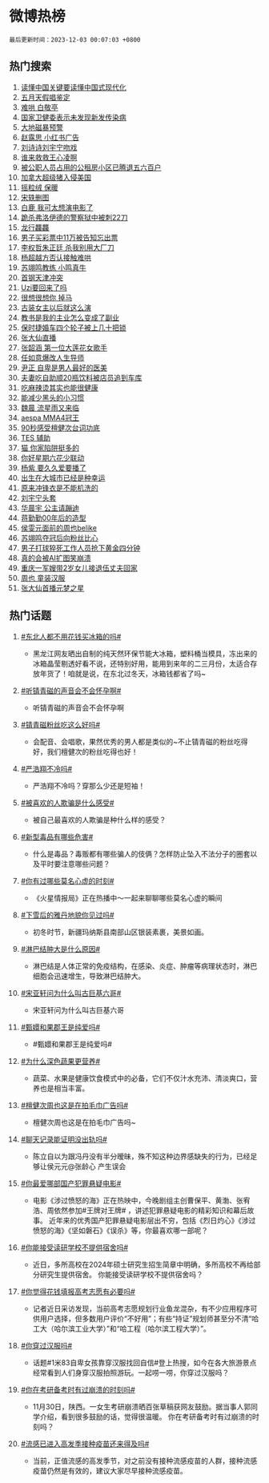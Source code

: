 # 微博热榜

`最后更新时间：2023-12-03 00:07:03 +0800`

## 热门搜索

1. [读懂中国关键要读懂中国式现代化](https://m.weibo.cn/search?containerid=100103type%3D1%26t%3D10%26q%3D%23%E8%AF%BB%E6%87%82%E4%B8%AD%E5%9B%BD%E5%85%B3%E9%94%AE%E8%A6%81%E8%AF%BB%E6%87%82%E4%B8%AD%E5%9B%BD%E5%BC%8F%E7%8E%B0%E4%BB%A3%E5%8C%96%23&stream_entry_id=51&isnewpage=1&extparam=seat%3D1%26dgr%3D0%26stream_entry_id%3D51%26c_type%3D51%26filter_type%3Drealtimehot%26q%3D%2523%25E8%25AF%25BB%25E6%2587%2582%25E4%25B8%25AD%25E5%259B%25BD%25E5%2585%25B3%25E9%2594%25AE%25E8%25A6%2581%25E8%25AF%25BB%25E6%2587%2582%25E4%25B8%25AD%25E5%259B%25BD%25E5%25BC%258F%25E7%258E%25B0%25E4%25BB%25A3%25E5%258C%2596%2523%26cate%3D10103%26pos%3D0%26display_time%3D1701533221%26pre_seqid%3D1701533221211921762207)
1. [五月天假唱鉴定](https://m.weibo.cn/search?containerid=100103type%3D1%26t%3D10%26q%3D%E4%BA%94%E6%9C%88%E5%A4%A9%E5%81%87%E5%94%B1%E9%89%B4%E5%AE%9A&stream_entry_id=31&isnewpage=1&extparam=seat%3D1%26lcate%3D5001%26q%3D%25E4%25BA%2594%25E6%259C%2588%25E5%25A4%25A9%25E5%2581%2587%25E5%2594%25B1%25E9%2589%25B4%25E5%25AE%259A%26dgr%3D0%26pos%3D0%26cate%3D5001%26realpos%3D1%26c_type%3D31%26filter_type%3Drealtimehot%26flag%3D1%26stream_entry_id%3D31%26band_rank%3D1%26display_time%3D1701533221%26pre_seqid%3D1701533221211921762207)
1. [难哄 白敬亭](https://m.weibo.cn/search?containerid=100103type%3D1%26t%3D10%26q%3D%E9%9A%BE%E5%93%84+%E7%99%BD%E6%95%AC%E4%BA%AD&stream_entry_id=31&isnewpage=1&extparam=seat%3D1%26lcate%3D5001%26q%3D%25E9%259A%25BE%25E5%2593%2584%2520%25E7%2599%25BD%25E6%2595%25AC%25E4%25BA%25AD%26dgr%3D0%26pos%3D1%26cate%3D5001%26realpos%3D2%26c_type%3D31%26filter_type%3Drealtimehot%26flag%3D2%26stream_entry_id%3D31%26band_rank%3D2%26display_time%3D1701533221%26pre_seqid%3D1701533221211921762207)
1. [国家卫健委表示未发现新发传染病](https://m.weibo.cn/search?containerid=100103type%3D1%26t%3D10%26q%3D%23%E5%9B%BD%E5%AE%B6%E5%8D%AB%E5%81%A5%E5%A7%94%E8%A1%A8%E7%A4%BA%E6%9C%AA%E5%8F%91%E7%8E%B0%E6%96%B0%E5%8F%91%E4%BC%A0%E6%9F%93%E7%97%85%23&stream_entry_id=31&isnewpage=1&extparam=seat%3D1%26lcate%3D5001%26q%3D%2523%25E5%259B%25BD%25E5%25AE%25B6%25E5%258D%25AB%25E5%2581%25A5%25E5%25A7%2594%25E8%25A1%25A8%25E7%25A4%25BA%25E6%259C%25AA%25E5%258F%2591%25E7%258E%25B0%25E6%2596%25B0%25E5%258F%2591%25E4%25BC%25A0%25E6%259F%2593%25E7%2597%2585%2523%26dgr%3D0%26pos%3D2%26cate%3D5001%26realpos%3D3%26c_type%3D31%26filter_type%3Drealtimehot%26flag%3D0%26stream_entry_id%3D31%26band_rank%3D3%26display_time%3D1701533221%26pre_seqid%3D1701533221211921762207)
1. [大地磁暴预警](https://m.weibo.cn/search?containerid=100103type%3D1%26t%3D10%26q%3D%23%E5%A4%A7%E5%9C%B0%E7%A3%81%E6%9A%B4%E9%A2%84%E8%AD%A6%23&stream_entry_id=31&isnewpage=1&extparam=seat%3D1%26lcate%3D5001%26q%3D%2523%25E5%25A4%25A7%25E5%259C%25B0%25E7%25A3%2581%25E6%259A%25B4%25E9%25A2%2584%25E8%25AD%25A6%2523%26dgr%3D0%26pos%3D3%26cate%3D5001%26realpos%3D4%26c_type%3D31%26filter_type%3Drealtimehot%26flag%3D16%26stream_entry_id%3D31%26band_rank%3D4%26display_time%3D1701533221%26pre_seqid%3D1701533221211921762207)
1. [赵露思 小红书广告](https://m.weibo.cn/search?containerid=100103type%3D1%26t%3D10%26q%3D%E8%B5%B5%E9%9C%B2%E6%80%9D+%E5%B0%8F%E7%BA%A2%E4%B9%A6%E5%B9%BF%E5%91%8A&stream_entry_id=31&isnewpage=1&extparam=seat%3D1%26lcate%3D5001%26q%3D%25E8%25B5%25B5%25E9%259C%25B2%25E6%2580%259D%2520%25E5%25B0%258F%25E7%25BA%25A2%25E4%25B9%25A6%25E5%25B9%25BF%25E5%2591%258A%26dgr%3D0%26pos%3D4%26cate%3D5001%26realpos%3D5%26c_type%3D31%26filter_type%3Drealtimehot%26flag%3D2%26stream_entry_id%3D31%26band_rank%3D5%26display_time%3D1701533221%26pre_seqid%3D1701533221211921762207)
1. [刘诗诗刘宇宁吻戏](https://m.weibo.cn/search?containerid=100103type%3D1%26t%3D10%26q%3D%E5%88%98%E8%AF%97%E8%AF%97%E5%88%98%E5%AE%87%E5%AE%81%E5%90%BB%E6%88%8F&stream_entry_id=31&isnewpage=1&extparam=seat%3D1%26lcate%3D5001%26q%3D%25E5%2588%2598%25E8%25AF%2597%25E8%25AF%2597%25E5%2588%2598%25E5%25AE%2587%25E5%25AE%2581%25E5%2590%25BB%25E6%2588%258F%26dgr%3D0%26pos%3D5%26cate%3D5001%26realpos%3D6%26c_type%3D31%26filter_type%3Drealtimehot%26flag%3D1%26stream_entry_id%3D31%26band_rank%3D6%26display_time%3D1701533221%26pre_seqid%3D1701533221211921762207)
1. [谁来救救王心凌啊](https://m.weibo.cn/search?containerid=100103type%3D1%26t%3D10%26q%3D%E8%B0%81%E6%9D%A5%E6%95%91%E6%95%91%E7%8E%8B%E5%BF%83%E5%87%8C%E5%95%8A&stream_entry_id=31&isnewpage=1&extparam=seat%3D1%26lcate%3D5001%26q%3D%25E8%25B0%2581%25E6%259D%25A5%25E6%2595%2591%25E6%2595%2591%25E7%258E%258B%25E5%25BF%2583%25E5%2587%258C%25E5%2595%258A%26dgr%3D0%26pos%3D6%26cate%3D5001%26realpos%3D7%26c_type%3D31%26filter_type%3Drealtimehot%26flag%3D2%26stream_entry_id%3D31%26band_rank%3D7%26display_time%3D1701533221%26pre_seqid%3D1701533221211921762207)
1. [被公职人员占用的公租房小区已腾退五六百户](https://m.weibo.cn/search?containerid=100103type%3D1%26t%3D10%26q%3D%23%E8%A2%AB%E5%85%AC%E8%81%8C%E4%BA%BA%E5%91%98%E5%8D%A0%E7%94%A8%E7%9A%84%E5%85%AC%E7%A7%9F%E6%88%BF%E5%B0%8F%E5%8C%BA%E5%B7%B2%E8%85%BE%E9%80%80%E4%BA%94%E5%85%AD%E7%99%BE%E6%88%B7%23&stream_entry_id=31&isnewpage=1&extparam=seat%3D1%26lcate%3D5001%26q%3D%2523%25E8%25A2%25AB%25E5%2585%25AC%25E8%2581%258C%25E4%25BA%25BA%25E5%2591%2598%25E5%258D%25A0%25E7%2594%25A8%25E7%259A%2584%25E5%2585%25AC%25E7%25A7%259F%25E6%2588%25BF%25E5%25B0%258F%25E5%258C%25BA%25E5%25B7%25B2%25E8%2585%25BE%25E9%2580%2580%25E4%25BA%2594%25E5%2585%25AD%25E7%2599%25BE%25E6%2588%25B7%2523%26dgr%3D0%26pos%3D7%26cate%3D5001%26realpos%3D8%26c_type%3D31%26filter_type%3Drealtimehot%26flag%3D1%26stream_entry_id%3D31%26band_rank%3D8%26display_time%3D1701533221%26pre_seqid%3D1701533221211921762207)
1. [加拿大超级猪入侵美国](https://m.weibo.cn/search?containerid=100103type%3D1%26t%3D10%26q%3D%23%E5%8A%A0%E6%8B%BF%E5%A4%A7%E8%B6%85%E7%BA%A7%E7%8C%AA%E5%85%A5%E4%BE%B5%E7%BE%8E%E5%9B%BD%23&stream_entry_id=31&isnewpage=1&extparam=seat%3D1%26lcate%3D5001%26q%3D%2523%25E5%258A%25A0%25E6%258B%25BF%25E5%25A4%25A7%25E8%25B6%2585%25E7%25BA%25A7%25E7%258C%25AA%25E5%2585%25A5%25E4%25BE%25B5%25E7%25BE%258E%25E5%259B%25BD%2523%26dgr%3D0%26pos%3D8%26cate%3D5001%26realpos%3D9%26c_type%3D31%26filter_type%3Drealtimehot%26flag%3D2%26stream_entry_id%3D31%26band_rank%3D9%26display_time%3D1701533221%26pre_seqid%3D1701533221211921762207)
1. [摇粒绒 保暖](https://m.weibo.cn/search?containerid=100103type%3D1%26t%3D10%26q%3D%E6%91%87%E7%B2%92%E7%BB%92+%E4%BF%9D%E6%9A%96&stream_entry_id=31&isnewpage=1&extparam=seat%3D1%26lcate%3D5001%26q%3D%25E6%2591%2587%25E7%25B2%2592%25E7%25BB%2592%2520%25E4%25BF%259D%25E6%259A%2596%26dgr%3D0%26pos%3D9%26cate%3D5001%26realpos%3D10%26c_type%3D31%26filter_type%3Drealtimehot%26flag%3D0%26stream_entry_id%3D31%26band_rank%3D10%26display_time%3D1701533221%26pre_seqid%3D1701533221211921762207)
1. [宋轶删图](https://m.weibo.cn/search?containerid=100103type%3D1%26t%3D10%26q%3D%23%E5%AE%8B%E8%BD%B6%E5%88%A0%E5%9B%BE%23&stream_entry_id=31&isnewpage=1&extparam=seat%3D1%26lcate%3D5001%26q%3D%2523%25E5%25AE%258B%25E8%25BD%25B6%25E5%2588%25A0%25E5%259B%25BE%2523%26dgr%3D0%26pos%3D10%26cate%3D5001%26realpos%3D11%26c_type%3D31%26filter_type%3Drealtimehot%26flag%3D2%26stream_entry_id%3D31%26band_rank%3D11%26display_time%3D1701533221%26pre_seqid%3D1701533221211921762207)
1. [白鹿 我可太想演电影了](https://m.weibo.cn/search?containerid=100103type%3D1%26t%3D10%26q%3D%E7%99%BD%E9%B9%BF+%E6%88%91%E5%8F%AF%E5%A4%AA%E6%83%B3%E6%BC%94%E7%94%B5%E5%BD%B1%E4%BA%86&stream_entry_id=31&isnewpage=1&extparam=seat%3D1%26lcate%3D5001%26q%3D%25E7%2599%25BD%25E9%25B9%25BF%2520%25E6%2588%2591%25E5%258F%25AF%25E5%25A4%25AA%25E6%2583%25B3%25E6%25BC%2594%25E7%2594%25B5%25E5%25BD%25B1%25E4%25BA%2586%26dgr%3D0%26pos%3D11%26cate%3D5001%26realpos%3D12%26c_type%3D31%26filter_type%3Drealtimehot%26flag%3D2%26stream_entry_id%3D31%26band_rank%3D12%26display_time%3D1701533221%26pre_seqid%3D1701533221211921762207)
1. [跪杀弗洛伊德的警察狱中被刺22刀](https://m.weibo.cn/search?containerid=100103type%3D1%26t%3D10%26q%3D%23%E8%B7%AA%E6%9D%80%E5%BC%97%E6%B4%9B%E4%BC%8A%E5%BE%B7%E7%9A%84%E8%AD%A6%E5%AF%9F%E7%8B%B1%E4%B8%AD%E8%A2%AB%E5%88%BA22%E5%88%80%23&stream_entry_id=31&isnewpage=1&extparam=seat%3D1%26lcate%3D5001%26q%3D%2523%25E8%25B7%25AA%25E6%259D%2580%25E5%25BC%2597%25E6%25B4%259B%25E4%25BC%258A%25E5%25BE%25B7%25E7%259A%2584%25E8%25AD%25A6%25E5%25AF%259F%25E7%258B%25B1%25E4%25B8%25AD%25E8%25A2%25AB%25E5%2588%25BA22%25E5%2588%2580%2523%26dgr%3D0%26pos%3D12%26cate%3D5001%26realpos%3D13%26c_type%3D31%26filter_type%3Drealtimehot%26flag%3D1%26stream_entry_id%3D31%26band_rank%3D13%26display_time%3D1701533221%26pre_seqid%3D1701533221211921762207)
1. [龙行龘龘](https://m.weibo.cn/search?containerid=100103type%3D1%26t%3D10%26q%3D%23%E9%BE%99%E8%A1%8C%E9%BE%98%E9%BE%98%23&stream_entry_id=31&isnewpage=1&extparam=seat%3D1%26lcate%3D5001%26q%3D%2523%25E9%25BE%2599%25E8%25A1%258C%25E9%25BE%2598%25E9%25BE%2598%2523%26dgr%3D0%26pos%3D13%26cate%3D5001%26realpos%3D14%26c_type%3D31%26filter_type%3Drealtimehot%26flag%3D2%26stream_entry_id%3D31%26band_rank%3D14%26display_time%3D1701533221%26pre_seqid%3D1701533221211921762207)
1. [男子买彩票中11万被告知忘出票](https://m.weibo.cn/search?containerid=100103type%3D1%26t%3D10%26q%3D%23%E7%94%B7%E5%AD%90%E4%B9%B0%E5%BD%A9%E7%A5%A8%E4%B8%AD11%E4%B8%87%E8%A2%AB%E5%91%8A%E7%9F%A5%E5%BF%98%E5%87%BA%E7%A5%A8%23&stream_entry_id=31&isnewpage=1&extparam=seat%3D1%26lcate%3D5001%26q%3D%2523%25E7%2594%25B7%25E5%25AD%2590%25E4%25B9%25B0%25E5%25BD%25A9%25E7%25A5%25A8%25E4%25B8%25AD11%25E4%25B8%2587%25E8%25A2%25AB%25E5%2591%258A%25E7%259F%25A5%25E5%25BF%2598%25E5%2587%25BA%25E7%25A5%25A8%2523%26dgr%3D0%26pos%3D14%26cate%3D5001%26realpos%3D15%26c_type%3D31%26filter_type%3Drealtimehot%26flag%3D0%26stream_entry_id%3D31%26band_rank%3D15%26display_time%3D1701533221%26pre_seqid%3D1701533221211921762207)
1. [李权哲朱正廷 杀我别用大厂刀](https://m.weibo.cn/search?containerid=100103type%3D1%26t%3D10%26q%3D%E6%9D%8E%E6%9D%83%E5%93%B2%E6%9C%B1%E6%AD%A3%E5%BB%B7+%E6%9D%80%E6%88%91%E5%88%AB%E7%94%A8%E5%A4%A7%E5%8E%82%E5%88%80&stream_entry_id=31&isnewpage=1&extparam=seat%3D1%26lcate%3D5001%26q%3D%25E6%259D%258E%25E6%259D%2583%25E5%2593%25B2%25E6%259C%25B1%25E6%25AD%25A3%25E5%25BB%25B7%2520%25E6%259D%2580%25E6%2588%2591%25E5%2588%25AB%25E7%2594%25A8%25E5%25A4%25A7%25E5%258E%2582%25E5%2588%2580%26dgr%3D0%26pos%3D15%26cate%3D5001%26realpos%3D16%26c_type%3D31%26filter_type%3Drealtimehot%26flag%3D1%26stream_entry_id%3D31%26band_rank%3D16%26display_time%3D1701533221%26pre_seqid%3D1701533221211921762207)
1. [杨超越方否认接触难哄](https://m.weibo.cn/search?containerid=100103type%3D1%26t%3D10%26q%3D%23%E6%9D%A8%E8%B6%85%E8%B6%8A%E6%96%B9%E5%90%A6%E8%AE%A4%E6%8E%A5%E8%A7%A6%E9%9A%BE%E5%93%84%23&stream_entry_id=31&isnewpage=1&extparam=seat%3D1%26lcate%3D5001%26q%3D%2523%25E6%259D%25A8%25E8%25B6%2585%25E8%25B6%258A%25E6%2596%25B9%25E5%2590%25A6%25E8%25AE%25A4%25E6%258E%25A5%25E8%25A7%25A6%25E9%259A%25BE%25E5%2593%2584%2523%26dgr%3D0%26pos%3D16%26cate%3D5001%26realpos%3D17%26c_type%3D31%26filter_type%3Drealtimehot%26flag%3D1%26stream_entry_id%3D31%26band_rank%3D17%26display_time%3D1701533221%26pre_seqid%3D1701533221211921762207)
1. [苏翊鸣教练 小鸣真牛](https://m.weibo.cn/search?containerid=100103type%3D1%26t%3D10%26q%3D%E8%8B%8F%E7%BF%8A%E9%B8%A3%E6%95%99%E7%BB%83+%E5%B0%8F%E9%B8%A3%E7%9C%9F%E7%89%9B&stream_entry_id=31&isnewpage=1&extparam=seat%3D1%26lcate%3D5001%26q%3D%25E8%258B%258F%25E7%25BF%258A%25E9%25B8%25A3%25E6%2595%2599%25E7%25BB%2583%2520%25E5%25B0%258F%25E9%25B8%25A3%25E7%259C%259F%25E7%2589%259B%26dgr%3D0%26pos%3D17%26cate%3D5001%26realpos%3D18%26c_type%3D31%26filter_type%3Drealtimehot%26flag%3D1%26stream_entry_id%3D31%26band_rank%3D18%26display_time%3D1701533221%26pre_seqid%3D1701533221211921762207)
1. [首钢天津冲突](https://m.weibo.cn/search?containerid=100103type%3D1%26t%3D10%26q%3D%23%E9%A6%96%E9%92%A2%E5%A4%A9%E6%B4%A5%E5%86%B2%E7%AA%81%23&stream_entry_id=31&isnewpage=1&extparam=seat%3D1%26lcate%3D5001%26q%3D%2523%25E9%25A6%2596%25E9%2592%25A2%25E5%25A4%25A9%25E6%25B4%25A5%25E5%2586%25B2%25E7%25AA%2581%2523%26dgr%3D0%26pos%3D18%26cate%3D5001%26realpos%3D19%26c_type%3D31%26filter_type%3Drealtimehot%26flag%3D1%26stream_entry_id%3D31%26band_rank%3D19%26display_time%3D1701533221%26pre_seqid%3D1701533221211921762207)
1. [Uzi要回来了吗](https://m.weibo.cn/search?containerid=100103type%3D1%26t%3D10%26q%3DUzi%E8%A6%81%E5%9B%9E%E6%9D%A5%E4%BA%86%E5%90%97&stream_entry_id=31&isnewpage=1&extparam=seat%3D1%26lcate%3D5001%26q%3DUzi%25E8%25A6%2581%25E5%259B%259E%25E6%259D%25A5%25E4%25BA%2586%25E5%2590%2597%26dgr%3D0%26pos%3D19%26cate%3D5001%26realpos%3D20%26c_type%3D31%26filter_type%3Drealtimehot%26flag%3D0%26stream_entry_id%3D31%26band_rank%3D20%26display_time%3D1701533221%26pre_seqid%3D1701533221211921762207)
1. [很想很想你 掉马](https://m.weibo.cn/search?containerid=100103type%3D1%26t%3D10%26q%3D%E5%BE%88%E6%83%B3%E5%BE%88%E6%83%B3%E4%BD%A0+%E6%8E%89%E9%A9%AC&stream_entry_id=31&isnewpage=1&extparam=seat%3D1%26lcate%3D5001%26q%3D%25E5%25BE%2588%25E6%2583%25B3%25E5%25BE%2588%25E6%2583%25B3%25E4%25BD%25A0%2520%25E6%258E%2589%25E9%25A9%25AC%26dgr%3D0%26pos%3D20%26cate%3D5001%26realpos%3D21%26c_type%3D31%26filter_type%3Drealtimehot%26flag%3D0%26stream_entry_id%3D31%26band_rank%3D21%26display_time%3D1701533221%26pre_seqid%3D1701533221211921762207)
1. [古装女主以后就这么演](https://m.weibo.cn/search?containerid=100103type%3D1%26t%3D10%26q%3D%E5%8F%A4%E8%A3%85%E5%A5%B3%E4%B8%BB%E4%BB%A5%E5%90%8E%E5%B0%B1%E8%BF%99%E4%B9%88%E6%BC%94&stream_entry_id=31&isnewpage=1&extparam=seat%3D1%26lcate%3D5001%26q%3D%25E5%258F%25A4%25E8%25A3%2585%25E5%25A5%25B3%25E4%25B8%25BB%25E4%25BB%25A5%25E5%2590%258E%25E5%25B0%25B1%25E8%25BF%2599%25E4%25B9%2588%25E6%25BC%2594%26dgr%3D0%26pos%3D21%26cate%3D5001%26realpos%3D22%26c_type%3D31%26filter_type%3Drealtimehot%26flag%3D0%26stream_entry_id%3D31%26band_rank%3D22%26display_time%3D1701533221%26pre_seqid%3D1701533221211921762207)
1. [教书是我的主业怎么变成了副业](https://m.weibo.cn/search?containerid=100103type%3D1%26t%3D10%26q%3D%23%E6%95%99%E4%B9%A6%E6%98%AF%E6%88%91%E7%9A%84%E4%B8%BB%E4%B8%9A%E6%80%8E%E4%B9%88%E5%8F%98%E6%88%90%E4%BA%86%E5%89%AF%E4%B8%9A%23&stream_entry_id=31&isnewpage=1&extparam=seat%3D1%26lcate%3D5001%26q%3D%2523%25E6%2595%2599%25E4%25B9%25A6%25E6%2598%25AF%25E6%2588%2591%25E7%259A%2584%25E4%25B8%25BB%25E4%25B8%259A%25E6%2580%258E%25E4%25B9%2588%25E5%258F%2598%25E6%2588%2590%25E4%25BA%2586%25E5%2589%25AF%25E4%25B8%259A%2523%26dgr%3D0%26pos%3D22%26cate%3D5001%26realpos%3D23%26c_type%3D31%26filter_type%3Drealtimehot%26flag%3D1%26stream_entry_id%3D31%26band_rank%3D23%26display_time%3D1701533221%26pre_seqid%3D1701533221211921762207)
1. [保时捷婚车四个轮子被上几十把锁](https://m.weibo.cn/search?containerid=100103type%3D1%26t%3D10%26q%3D%23%E4%BF%9D%E6%97%B6%E6%8D%B7%E5%A9%9A%E8%BD%A6%E5%9B%9B%E4%B8%AA%E8%BD%AE%E5%AD%90%E8%A2%AB%E4%B8%8A%E5%87%A0%E5%8D%81%E6%8A%8A%E9%94%81%23&stream_entry_id=31&isnewpage=1&extparam=seat%3D1%26lcate%3D5001%26q%3D%2523%25E4%25BF%259D%25E6%2597%25B6%25E6%258D%25B7%25E5%25A9%259A%25E8%25BD%25A6%25E5%259B%259B%25E4%25B8%25AA%25E8%25BD%25AE%25E5%25AD%2590%25E8%25A2%25AB%25E4%25B8%258A%25E5%2587%25A0%25E5%258D%2581%25E6%258A%258A%25E9%2594%2581%2523%26dgr%3D0%26pos%3D23%26cate%3D5001%26realpos%3D24%26c_type%3D31%26filter_type%3Drealtimehot%26flag%3D0%26stream_entry_id%3D31%26band_rank%3D24%26display_time%3D1701533221%26pre_seqid%3D1701533221211921762207)
1. [张大仙直播](https://m.weibo.cn/search?containerid=100103type%3D1%26t%3D10%26q%3D%E5%BC%A0%E5%A4%A7%E4%BB%99%E7%9B%B4%E6%92%AD&stream_entry_id=31&isnewpage=1&extparam=seat%3D1%26lcate%3D5001%26q%3D%25E5%25BC%25A0%25E5%25A4%25A7%25E4%25BB%2599%25E7%259B%25B4%25E6%2592%25AD%26dgr%3D0%26pos%3D24%26cate%3D5001%26realpos%3D25%26c_type%3D31%26filter_type%3Drealtimehot%26flag%3D0%26stream_entry_id%3D31%26band_rank%3D25%26display_time%3D1701533221%26pre_seqid%3D1701533221211921762207)
1. [张韶涵 第一位大莲花女歌手](https://m.weibo.cn/search?containerid=100103type%3D1%26t%3D10%26q%3D%E5%BC%A0%E9%9F%B6%E6%B6%B5+%E7%AC%AC%E4%B8%80%E4%BD%8D%E5%A4%A7%E8%8E%B2%E8%8A%B1%E5%A5%B3%E6%AD%8C%E6%89%8B&stream_entry_id=31&isnewpage=1&extparam=seat%3D1%26lcate%3D5001%26q%3D%25E5%25BC%25A0%25E9%259F%25B6%25E6%25B6%25B5%2520%25E7%25AC%25AC%25E4%25B8%2580%25E4%25BD%258D%25E5%25A4%25A7%25E8%258E%25B2%25E8%258A%25B1%25E5%25A5%25B3%25E6%25AD%258C%25E6%2589%258B%26dgr%3D0%26pos%3D25%26cate%3D5001%26realpos%3D26%26c_type%3D31%26filter_type%3Drealtimehot%26flag%3D0%26stream_entry_id%3D31%26band_rank%3D26%26display_time%3D1701533221%26pre_seqid%3D1701533221211921762207)
1. [任如意爆改人生导师](https://m.weibo.cn/search?containerid=100103type%3D1%26t%3D10%26q%3D%E4%BB%BB%E5%A6%82%E6%84%8F%E7%88%86%E6%94%B9%E4%BA%BA%E7%94%9F%E5%AF%BC%E5%B8%88&stream_entry_id=31&isnewpage=1&extparam=seat%3D1%26lcate%3D5001%26q%3D%25E4%25BB%25BB%25E5%25A6%2582%25E6%2584%258F%25E7%2588%2586%25E6%2594%25B9%25E4%25BA%25BA%25E7%2594%259F%25E5%25AF%25BC%25E5%25B8%2588%26dgr%3D0%26pos%3D26%26cate%3D5001%26realpos%3D27%26c_type%3D31%26filter_type%3Drealtimehot%26flag%3D1%26stream_entry_id%3D31%26band_rank%3D27%26display_time%3D1701533221%26pre_seqid%3D1701533221211921762207)
1. [尹正 自卑是男人最好的医美](https://m.weibo.cn/search?containerid=100103type%3D1%26t%3D10%26q%3D%E5%B0%B9%E6%AD%A3+%E8%87%AA%E5%8D%91%E6%98%AF%E7%94%B7%E4%BA%BA%E6%9C%80%E5%A5%BD%E7%9A%84%E5%8C%BB%E7%BE%8E&stream_entry_id=31&isnewpage=1&extparam=seat%3D1%26lcate%3D5001%26q%3D%25E5%25B0%25B9%25E6%25AD%25A3%2520%25E8%2587%25AA%25E5%258D%2591%25E6%2598%25AF%25E7%2594%25B7%25E4%25BA%25BA%25E6%259C%2580%25E5%25A5%25BD%25E7%259A%2584%25E5%258C%25BB%25E7%25BE%258E%26dgr%3D0%26pos%3D27%26cate%3D5001%26realpos%3D28%26c_type%3D31%26filter_type%3Drealtimehot%26flag%3D0%26stream_entry_id%3D31%26band_rank%3D28%26display_time%3D1701533221%26pre_seqid%3D1701533221211921762207)
1. [夫妻吃自助顺20瓶饮料被店员追到车库](https://m.weibo.cn/search?containerid=100103type%3D1%26t%3D10%26q%3D%23%E5%A4%AB%E5%A6%BB%E5%90%83%E8%87%AA%E5%8A%A9%E9%A1%BA20%E7%93%B6%E9%A5%AE%E6%96%99%E8%A2%AB%E5%BA%97%E5%91%98%E8%BF%BD%E5%88%B0%E8%BD%A6%E5%BA%93%23&stream_entry_id=31&isnewpage=1&extparam=seat%3D1%26lcate%3D5001%26q%3D%2523%25E5%25A4%25AB%25E5%25A6%25BB%25E5%2590%2583%25E8%2587%25AA%25E5%258A%25A9%25E9%25A1%25BA20%25E7%2593%25B6%25E9%25A5%25AE%25E6%2596%2599%25E8%25A2%25AB%25E5%25BA%2597%25E5%2591%2598%25E8%25BF%25BD%25E5%2588%25B0%25E8%25BD%25A6%25E5%25BA%2593%2523%26dgr%3D0%26pos%3D28%26cate%3D5001%26realpos%3D29%26c_type%3D31%26filter_type%3Drealtimehot%26flag%3D0%26stream_entry_id%3D31%26band_rank%3D29%26display_time%3D1701533221%26pre_seqid%3D1701533221211921762207)
1. [吃麻辣烫其实也能很健康](https://m.weibo.cn/search?containerid=100103type%3D1%26t%3D10%26q%3D%23%E5%90%83%E9%BA%BB%E8%BE%A3%E7%83%AB%E5%85%B6%E5%AE%9E%E4%B9%9F%E8%83%BD%E5%BE%88%E5%81%A5%E5%BA%B7%23&stream_entry_id=31&isnewpage=1&extparam=seat%3D1%26lcate%3D5001%26q%3D%2523%25E5%2590%2583%25E9%25BA%25BB%25E8%25BE%25A3%25E7%2583%25AB%25E5%2585%25B6%25E5%25AE%259E%25E4%25B9%259F%25E8%2583%25BD%25E5%25BE%2588%25E5%2581%25A5%25E5%25BA%25B7%2523%26dgr%3D0%26pos%3D29%26cate%3D5001%26realpos%3D30%26c_type%3D31%26filter_type%3Drealtimehot%26flag%3D0%26stream_entry_id%3D31%26band_rank%3D30%26display_time%3D1701533221%26pre_seqid%3D1701533221211921762207)
1. [能减少黑头的小习惯](https://m.weibo.cn/search?containerid=100103type%3D1%26t%3D10%26q%3D%E8%83%BD%E5%87%8F%E5%B0%91%E9%BB%91%E5%A4%B4%E7%9A%84%E5%B0%8F%E4%B9%A0%E6%83%AF&stream_entry_id=31&isnewpage=1&extparam=seat%3D1%26lcate%3D5001%26q%3D%25E8%2583%25BD%25E5%2587%258F%25E5%25B0%2591%25E9%25BB%2591%25E5%25A4%25B4%25E7%259A%2584%25E5%25B0%258F%25E4%25B9%25A0%25E6%2583%25AF%26dgr%3D0%26pos%3D30%26cate%3D5001%26realpos%3D31%26c_type%3D31%26filter_type%3Drealtimehot%26flag%3D1%26stream_entry_id%3D31%26band_rank%3D31%26display_time%3D1701533221%26pre_seqid%3D1701533221211921762207)
1. [魏晨 流星雨又来临](https://m.weibo.cn/search?containerid=100103type%3D1%26t%3D10%26q%3D%E9%AD%8F%E6%99%A8+%E6%B5%81%E6%98%9F%E9%9B%A8%E5%8F%88%E6%9D%A5%E4%B8%B4&stream_entry_id=31&isnewpage=1&extparam=seat%3D1%26lcate%3D5001%26q%3D%25E9%25AD%258F%25E6%2599%25A8%2520%25E6%25B5%2581%25E6%2598%259F%25E9%259B%25A8%25E5%258F%2588%25E6%259D%25A5%25E4%25B8%25B4%26dgr%3D0%26pos%3D31%26cate%3D5001%26realpos%3D32%26c_type%3D31%26filter_type%3Drealtimehot%26flag%3D0%26stream_entry_id%3D31%26band_rank%3D32%26display_time%3D1701533221%26pre_seqid%3D1701533221211921762207)
1. [aespa MMA4冠王](https://m.weibo.cn/search?containerid=100103type%3D1%26t%3D10%26q%3Daespa+MMA4%E5%86%A0%E7%8E%8B&stream_entry_id=31&isnewpage=1&extparam=seat%3D1%26lcate%3D5001%26q%3Daespa%2520MMA4%25E5%2586%25A0%25E7%258E%258B%26dgr%3D0%26pos%3D32%26cate%3D5001%26realpos%3D33%26c_type%3D31%26filter_type%3Drealtimehot%26flag%3D1%26stream_entry_id%3D31%26band_rank%3D33%26display_time%3D1701533221%26pre_seqid%3D1701533221211921762207)
1. [90秒感受檀健次台词功底](https://m.weibo.cn/search?containerid=100103type%3D1%26t%3D10%26q%3D90%E7%A7%92%E6%84%9F%E5%8F%97%E6%AA%80%E5%81%A5%E6%AC%A1%E5%8F%B0%E8%AF%8D%E5%8A%9F%E5%BA%95&stream_entry_id=31&isnewpage=1&extparam=seat%3D1%26lcate%3D5001%26q%3D90%25E7%25A7%2592%25E6%2584%259F%25E5%258F%2597%25E6%25AA%2580%25E5%2581%25A5%25E6%25AC%25A1%25E5%258F%25B0%25E8%25AF%258D%25E5%258A%259F%25E5%25BA%2595%26dgr%3D0%26pos%3D33%26cate%3D5001%26realpos%3D34%26c_type%3D31%26filter_type%3Drealtimehot%26flag%3D1%26stream_entry_id%3D31%26band_rank%3D34%26display_time%3D1701533221%26pre_seqid%3D1701533221211921762207)
1. [TES 辅助](https://m.weibo.cn/search?containerid=100103type%3D1%26t%3D10%26q%3DTES+%E8%BE%85%E5%8A%A9&stream_entry_id=31&isnewpage=1&extparam=seat%3D1%26lcate%3D5001%26q%3DTES%2520%25E8%25BE%2585%25E5%258A%25A9%26dgr%3D0%26pos%3D34%26cate%3D5001%26realpos%3D35%26c_type%3D31%26filter_type%3Drealtimehot%26flag%3D0%26stream_entry_id%3D31%26band_rank%3D35%26display_time%3D1701533221%26pre_seqid%3D1701533221211921762207)
1. [猫 你家陷阱挺多的](https://m.weibo.cn/search?containerid=100103type%3D1%26t%3D10%26q%3D%E7%8C%AB+%E4%BD%A0%E5%AE%B6%E9%99%B7%E9%98%B1%E6%8C%BA%E5%A4%9A%E7%9A%84&stream_entry_id=31&isnewpage=1&extparam=seat%3D1%26lcate%3D5001%26q%3D%25E7%258C%25AB%2520%25E4%25BD%25A0%25E5%25AE%25B6%25E9%2599%25B7%25E9%2598%25B1%25E6%258C%25BA%25E5%25A4%259A%25E7%259A%2584%26dgr%3D0%26pos%3D35%26cate%3D5001%26realpos%3D36%26c_type%3D31%26filter_type%3Drealtimehot%26flag%3D1%26stream_entry_id%3D31%26band_rank%3D36%26display_time%3D1701533221%26pre_seqid%3D1701533221211921762207)
1. [你好星期六花少联动](https://m.weibo.cn/search?containerid=100103type%3D1%26t%3D10%26q%3D%23%E4%BD%A0%E5%A5%BD%E6%98%9F%E6%9C%9F%E5%85%AD%E8%8A%B1%E5%B0%91%E8%81%94%E5%8A%A8%23&stream_entry_id=31&isnewpage=1&extparam=seat%3D1%26lcate%3D5001%26q%3D%2523%25E4%25BD%25A0%25E5%25A5%25BD%25E6%2598%259F%25E6%259C%259F%25E5%2585%25AD%25E8%258A%25B1%25E5%25B0%2591%25E8%2581%2594%25E5%258A%25A8%2523%26dgr%3D0%26pos%3D36%26cate%3D5001%26realpos%3D37%26c_type%3D31%26filter_type%3Drealtimehot%26flag%3D1%26stream_entry_id%3D31%26band_rank%3D37%26display_time%3D1701533221%26pre_seqid%3D1701533221211921762207)
1. [杨紫 要久久爱要播了](https://m.weibo.cn/search?containerid=100103type%3D1%26t%3D10%26q%3D%E6%9D%A8%E7%B4%AB+%E8%A6%81%E4%B9%85%E4%B9%85%E7%88%B1%E8%A6%81%E6%92%AD%E4%BA%86&stream_entry_id=31&isnewpage=1&extparam=seat%3D1%26lcate%3D5001%26q%3D%25E6%259D%25A8%25E7%25B4%25AB%2520%25E8%25A6%2581%25E4%25B9%2585%25E4%25B9%2585%25E7%2588%25B1%25E8%25A6%2581%25E6%2592%25AD%25E4%25BA%2586%26dgr%3D0%26pos%3D37%26cate%3D5001%26realpos%3D38%26c_type%3D31%26filter_type%3Drealtimehot%26flag%3D0%26stream_entry_id%3D31%26band_rank%3D38%26display_time%3D1701533221%26pre_seqid%3D1701533221211921762207)
1. [出生在大城市已经是种幸运](https://m.weibo.cn/search?containerid=100103type%3D1%26t%3D10%26q%3D%23%E5%87%BA%E7%94%9F%E5%9C%A8%E5%A4%A7%E5%9F%8E%E5%B8%82%E5%B7%B2%E7%BB%8F%E6%98%AF%E7%A7%8D%E5%B9%B8%E8%BF%90%23&stream_entry_id=31&isnewpage=1&extparam=seat%3D1%26lcate%3D5001%26q%3D%2523%25E5%2587%25BA%25E7%2594%259F%25E5%259C%25A8%25E5%25A4%25A7%25E5%259F%258E%25E5%25B8%2582%25E5%25B7%25B2%25E7%25BB%258F%25E6%2598%25AF%25E7%25A7%258D%25E5%25B9%25B8%25E8%25BF%2590%2523%26dgr%3D0%26pos%3D38%26cate%3D5001%26realpos%3D39%26c_type%3D31%26filter_type%3Drealtimehot%26flag%3D0%26stream_entry_id%3D31%26band_rank%3D39%26display_time%3D1701533221%26pre_seqid%3D1701533221211921762207)
1. [原来冲锋衣是不能机洗的](https://m.weibo.cn/search?containerid=100103type%3D1%26t%3D10%26q%3D%23%E5%8E%9F%E6%9D%A5%E5%86%B2%E9%94%8B%E8%A1%A3%E6%98%AF%E4%B8%8D%E8%83%BD%E6%9C%BA%E6%B4%97%E7%9A%84%23&stream_entry_id=31&isnewpage=1&extparam=seat%3D1%26lcate%3D5001%26q%3D%2523%25E5%258E%259F%25E6%259D%25A5%25E5%2586%25B2%25E9%2594%258B%25E8%25A1%25A3%25E6%2598%25AF%25E4%25B8%258D%25E8%2583%25BD%25E6%259C%25BA%25E6%25B4%2597%25E7%259A%2584%2523%26dgr%3D0%26pos%3D39%26cate%3D5001%26realpos%3D40%26c_type%3D31%26filter_type%3Drealtimehot%26flag%3D0%26stream_entry_id%3D31%26band_rank%3D40%26display_time%3D1701533221%26pre_seqid%3D1701533221211921762207)
1. [刘宇宁头套](https://m.weibo.cn/search?containerid=100103type%3D1%26t%3D10%26q%3D%E5%88%98%E5%AE%87%E5%AE%81%E5%A4%B4%E5%A5%97&stream_entry_id=31&isnewpage=1&extparam=seat%3D1%26lcate%3D5001%26q%3D%25E5%2588%2598%25E5%25AE%2587%25E5%25AE%2581%25E5%25A4%25B4%25E5%25A5%2597%26dgr%3D0%26pos%3D40%26cate%3D5001%26realpos%3D41%26c_type%3D31%26filter_type%3Drealtimehot%26flag%3D0%26stream_entry_id%3D31%26band_rank%3D41%26display_time%3D1701533221%26pre_seqid%3D1701533221211921762207)
1. [华晨宇 公主请蹦迪](https://m.weibo.cn/search?containerid=100103type%3D1%26t%3D10%26q%3D%E5%8D%8E%E6%99%A8%E5%AE%87+%E5%85%AC%E4%B8%BB%E8%AF%B7%E8%B9%A6%E8%BF%AA&stream_entry_id=31&isnewpage=1&extparam=seat%3D1%26lcate%3D5001%26q%3D%25E5%258D%258E%25E6%2599%25A8%25E5%25AE%2587%2520%25E5%2585%25AC%25E4%25B8%25BB%25E8%25AF%25B7%25E8%25B9%25A6%25E8%25BF%25AA%26dgr%3D0%26pos%3D41%26cate%3D5001%26realpos%3D42%26c_type%3D31%26filter_type%3Drealtimehot%26flag%3D1%26stream_entry_id%3D31%26band_rank%3D42%26display_time%3D1701533221%26pre_seqid%3D1701533221211921762207)
1. [蒋勤勤00年后的造型](https://m.weibo.cn/search?containerid=100103type%3D1%26t%3D10%26q%3D%E8%92%8B%E5%8B%A4%E5%8B%A400%E5%B9%B4%E5%90%8E%E7%9A%84%E9%80%A0%E5%9E%8B&stream_entry_id=31&isnewpage=1&extparam=seat%3D1%26lcate%3D5001%26q%3D%25E8%2592%258B%25E5%258B%25A4%25E5%258B%25A400%25E5%25B9%25B4%25E5%2590%258E%25E7%259A%2584%25E9%2580%25A0%25E5%259E%258B%26dgr%3D0%26pos%3D42%26cate%3D5001%26realpos%3D43%26c_type%3D31%26filter_type%3Drealtimehot%26flag%3D0%26stream_entry_id%3D31%26band_rank%3D43%26display_time%3D1701533221%26pre_seqid%3D1701533221211921762207)
1. [侯雯元面前的周也belike](https://m.weibo.cn/search?containerid=100103type%3D1%26t%3D10%26q%3D%E4%BE%AF%E9%9B%AF%E5%85%83%E9%9D%A2%E5%89%8D%E7%9A%84%E5%91%A8%E4%B9%9Fbelike&stream_entry_id=31&isnewpage=1&extparam=seat%3D1%26lcate%3D5001%26q%3D%25E4%25BE%25AF%25E9%259B%25AF%25E5%2585%2583%25E9%259D%25A2%25E5%2589%258D%25E7%259A%2584%25E5%2591%25A8%25E4%25B9%259Fbelike%26dgr%3D0%26pos%3D43%26cate%3D5001%26realpos%3D44%26c_type%3D31%26filter_type%3Drealtimehot%26flag%3D1%26stream_entry_id%3D31%26band_rank%3D44%26display_time%3D1701533221%26pre_seqid%3D1701533221211921762207)
1. [苏翊鸣夺冠后向粉丝比心](https://m.weibo.cn/search?containerid=100103type%3D1%26t%3D10%26q%3D%23%E8%8B%8F%E7%BF%8A%E9%B8%A3%E5%A4%BA%E5%86%A0%E5%90%8E%E5%90%91%E7%B2%89%E4%B8%9D%E6%AF%94%E5%BF%83%23&stream_entry_id=31&isnewpage=1&extparam=seat%3D1%26lcate%3D5001%26q%3D%2523%25E8%258B%258F%25E7%25BF%258A%25E9%25B8%25A3%25E5%25A4%25BA%25E5%2586%25A0%25E5%2590%258E%25E5%2590%2591%25E7%25B2%2589%25E4%25B8%259D%25E6%25AF%2594%25E5%25BF%2583%2523%26dgr%3D0%26pos%3D44%26cate%3D5001%26realpos%3D45%26c_type%3D31%26filter_type%3Drealtimehot%26flag%3D0%26stream_entry_id%3D31%26band_rank%3D45%26display_time%3D1701533221%26pre_seqid%3D1701533221211921762207)
1. [男子打球猝死工作人员抢下黄金四分钟](https://m.weibo.cn/search?containerid=100103type%3D1%26t%3D10%26q%3D%23%E7%94%B7%E5%AD%90%E6%89%93%E7%90%83%E7%8C%9D%E6%AD%BB%E5%B7%A5%E4%BD%9C%E4%BA%BA%E5%91%98%E6%8A%A2%E4%B8%8B%E9%BB%84%E9%87%91%E5%9B%9B%E5%88%86%E9%92%9F%23&stream_entry_id=31&isnewpage=1&extparam=seat%3D1%26lcate%3D5001%26q%3D%2523%25E7%2594%25B7%25E5%25AD%2590%25E6%2589%2593%25E7%2590%2583%25E7%258C%259D%25E6%25AD%25BB%25E5%25B7%25A5%25E4%25BD%259C%25E4%25BA%25BA%25E5%2591%2598%25E6%258A%25A2%25E4%25B8%258B%25E9%25BB%2584%25E9%2587%2591%25E5%259B%259B%25E5%2588%2586%25E9%2592%259F%2523%26dgr%3D0%26pos%3D45%26cate%3D5001%26realpos%3D46%26c_type%3D31%26filter_type%3Drealtimehot%26flag%3D32768%26stream_entry_id%3D31%26band_rank%3D46%26display_time%3D1701533221%26pre_seqid%3D1701533221211921762207)
1. [真的会被AI扩图笑崩溃](https://m.weibo.cn/search?containerid=100103type%3D1%26t%3D10%26q%3D%E7%9C%9F%E7%9A%84%E4%BC%9A%E8%A2%ABAI%E6%89%A9%E5%9B%BE%E7%AC%91%E5%B4%A9%E6%BA%83&stream_entry_id=31&isnewpage=1&extparam=seat%3D1%26lcate%3D5001%26q%3D%25E7%259C%259F%25E7%259A%2584%25E4%25BC%259A%25E8%25A2%25ABAI%25E6%2589%25A9%25E5%259B%25BE%25E7%25AC%2591%25E5%25B4%25A9%25E6%25BA%2583%26dgr%3D0%26pos%3D46%26cate%3D5001%26realpos%3D47%26c_type%3D31%26filter_type%3Drealtimehot%26flag%3D1%26stream_entry_id%3D31%26band_rank%3D47%26display_time%3D1701533221%26pre_seqid%3D1701533221211921762207)
1. [重庆一军嫂带2岁女儿接退伍丈夫回家](https://m.weibo.cn/search?containerid=100103type%3D1%26t%3D10%26q%3D%23%E9%87%8D%E5%BA%86%E4%B8%80%E5%86%9B%E5%AB%82%E5%B8%A62%E5%B2%81%E5%A5%B3%E5%84%BF%E6%8E%A5%E9%80%80%E4%BC%8D%E4%B8%88%E5%A4%AB%E5%9B%9E%E5%AE%B6%23&stream_entry_id=31&isnewpage=1&extparam=seat%3D1%26lcate%3D5001%26q%3D%2523%25E9%2587%258D%25E5%25BA%2586%25E4%25B8%2580%25E5%2586%259B%25E5%25AB%2582%25E5%25B8%25A62%25E5%25B2%2581%25E5%25A5%25B3%25E5%2584%25BF%25E6%258E%25A5%25E9%2580%2580%25E4%25BC%258D%25E4%25B8%2588%25E5%25A4%25AB%25E5%259B%259E%25E5%25AE%25B6%2523%26dgr%3D0%26pos%3D47%26cate%3D5001%26realpos%3D48%26c_type%3D31%26filter_type%3Drealtimehot%26flag%3D32768%26stream_entry_id%3D31%26band_rank%3D48%26display_time%3D1701533221%26pre_seqid%3D1701533221211921762207)
1. [周也 童装汉服](https://m.weibo.cn/search?containerid=100103type%3D1%26t%3D10%26q%3D%E5%91%A8%E4%B9%9F+%E7%AB%A5%E8%A3%85%E6%B1%89%E6%9C%8D&stream_entry_id=31&isnewpage=1&extparam=seat%3D1%26lcate%3D5001%26q%3D%25E5%2591%25A8%25E4%25B9%259F%2520%25E7%25AB%25A5%25E8%25A3%2585%25E6%25B1%2589%25E6%259C%258D%26dgr%3D0%26pos%3D48%26cate%3D5001%26realpos%3D49%26c_type%3D31%26filter_type%3Drealtimehot%26flag%3D0%26stream_entry_id%3D31%26band_rank%3D49%26display_time%3D1701533221%26pre_seqid%3D1701533221211921762207)
1. [张大仙首播元梦之星](https://m.weibo.cn/search?containerid=100103type%3D1%26t%3D10%26q%3D%23%E5%BC%A0%E5%A4%A7%E4%BB%99%E9%A6%96%E6%92%AD%E5%85%83%E6%A2%A6%E4%B9%8B%E6%98%9F%23&stream_entry_id=31&isnewpage=1&extparam=seat%3D1%26lcate%3D5001%26q%3D%2523%25E5%25BC%25A0%25E5%25A4%25A7%25E4%25BB%2599%25E9%25A6%2596%25E6%2592%25AD%25E5%2585%2583%25E6%25A2%25A6%25E4%25B9%258B%25E6%2598%259F%2523%26dgr%3D0%26pos%3D49%26cate%3D5001%26realpos%3D50%26c_type%3D31%26filter_type%3Drealtimehot%26flag%3D0%26stream_entry_id%3D31%26band_rank%3D50%26display_time%3D1701533221%26pre_seqid%3D1701533221211921762207)

## 热门话题

1. [#东北人都不用花钱买冰箱的吗#](https://m.weibo.cn/search?containerid=231522type%3D1%26t%3D10%26q%3D%23%E4%B8%9C%E5%8C%97%E4%BA%BA%E9%83%BD%E4%B8%8D%E7%94%A8%E8%8A%B1%E9%92%B1%E4%B9%B0%E5%86%B0%E7%AE%B1%E7%9A%84%E5%90%97%23&stream_entry_id=128&isnewpage=1&extparam=seat%3D1%26lcate%3D5004%26cate%3D5004%26dgr%3D0%26pos%3D1-0-0%26c_type%3D128%26unitid%3D1701527871358%26display_time%3D1701533223%26pre_seqid%3D17015332236640411721)
    - 黑龙江网友晒出自制的纯天然环保节能大冰箱，塑料桶当模具，冻出来的冰箱晶莹剔透好看不说，还特别好用，能用到来年的二三月份，太适合存放年货了！咱就是说，在东北过冬天，冰箱钱都省了吗~

1. [#听锖青磁的声音会不会怀孕啊#](https://m.weibo.cn/search?containerid=231522type%3D1%26t%3D10%26q%3D%23%E5%90%AC%E9%94%96%E9%9D%92%E7%A3%81%E7%9A%84%E5%A3%B0%E9%9F%B3%E4%BC%9A%E4%B8%8D%E4%BC%9A%E6%80%80%E5%AD%95%E5%95%8A%23&stream_entry_id=128&isnewpage=1&extparam=seat%3D1%26lcate%3D5004%26cate%3D5004%26dgr%3D0%26pos%3D1-0-1%26c_type%3D128%26unitid%3D1701421081454%26display_time%3D1701533223%26pre_seqid%3D17015332236640411721)
    - 听锖青磁的声音会不会怀孕啊

1. [#锖青磁粉丝吃这么好吗#](https://m.weibo.cn/search?containerid=231522type%3D1%26t%3D10%26q%3D%23%E9%94%96%E9%9D%92%E7%A3%81%E7%B2%89%E4%B8%9D%E5%90%83%E8%BF%99%E4%B9%88%E5%A5%BD%E5%90%97%23&stream_entry_id=128&isnewpage=1&extparam=seat%3D1%26lcate%3D5004%26cate%3D5004%26dgr%3D0%26pos%3D1-0-2%26c_type%3D128%26unitid%3D1701495467149%26display_time%3D1701533223%26pre_seqid%3D17015332236640411721)
    - 会配音、会唱歌，果然优秀的男人都是类似的~不止锖青磁的粉丝吃得好，我们檀健次的粉丝吃得也好！

1. [#严浩翔不冷吗#](https://m.weibo.cn/search?containerid=231522type%3D1%26t%3D10%26q%3D%23%E4%B8%A5%E6%B5%A9%E7%BF%94%E4%B8%8D%E5%86%B7%E5%90%97%23&stream_entry_id=128&isnewpage=1&extparam=seat%3D1%26lcate%3D5004%26cate%3D5004%26dgr%3D0%26pos%3D1-0-3%26c_type%3D128%26unitid%3D1701518619634%26display_time%3D1701533223%26pre_seqid%3D17015332236640411721)
    - 严浩翔不冷吗？穿那么少还是短袖！ ​​​

1. [#被喜欢的人欺骗是什么感受#](https://m.weibo.cn/search?containerid=231522type%3D1%26t%3D10%26q%3D%23%E8%A2%AB%E5%96%9C%E6%AC%A2%E7%9A%84%E4%BA%BA%E6%AC%BA%E9%AA%97%E6%98%AF%E4%BB%80%E4%B9%88%E6%84%9F%E5%8F%97%23&stream_entry_id=128&isnewpage=1&extparam=seat%3D1%26lcate%3D5004%26cate%3D5004%26dgr%3D0%26pos%3D1-0-4%26c_type%3D128%26unitid%3D1701504481792%26display_time%3D1701533223%26pre_seqid%3D17015332236640411721)
    - 被自己最喜欢的人欺骗是种什么样的感受？

1. [#新型毒品有哪些危害#](https://m.weibo.cn/search?containerid=231522type%3D1%26t%3D10%26q%3D%23%E6%96%B0%E5%9E%8B%E6%AF%92%E5%93%81%E6%9C%89%E5%93%AA%E4%BA%9B%E5%8D%B1%E5%AE%B3%23&stream_entry_id=128&isnewpage=1&extparam=seat%3D1%26lcate%3D5004%26cate%3D5004%26dgr%3D0%26pos%3D1-0-5%26c_type%3D128%26unitid%3D1701433165010%26display_time%3D1701533223%26pre_seqid%3D17015332236640411721)
    - 什么是毒品？毒贩都有哪些骗人的伎俩？怎样防止坠入不法分子的圈套以及平时要注意哪些问题？

1. [#你有过哪些莫名心虚的时刻#](https://m.weibo.cn/search?containerid=231522type%3D1%26t%3D10%26q%3D%23%E4%BD%A0%E6%9C%89%E8%BF%87%E5%93%AA%E4%BA%9B%E8%8E%AB%E5%90%8D%E5%BF%83%E8%99%9A%E7%9A%84%E6%97%B6%E5%88%BB%23&stream_entry_id=128&isnewpage=1&extparam=seat%3D1%26lcate%3D5004%26cate%3D5004%26dgr%3D0%26pos%3D1-0-6%26c_type%3D128%26unitid%3D1701397380823%26display_time%3D1701533223%26pre_seqid%3D17015332236640411721)
    - 《火星情报局》正在热播中～一起来聊聊哪些莫名心虚的瞬间

1. [#下雪后的雅丹地貌你见过吗#](https://m.weibo.cn/search?containerid=231522type%3D1%26t%3D10%26q%3D%23%E4%B8%8B%E9%9B%AA%E5%90%8E%E7%9A%84%E9%9B%85%E4%B8%B9%E5%9C%B0%E8%B2%8C%E4%BD%A0%E8%A7%81%E8%BF%87%E5%90%97%23&stream_entry_id=128&isnewpage=1&extparam=seat%3D1%26lcate%3D5004%26cate%3D5004%26dgr%3D0%26pos%3D1-0-7%26c_type%3D128%26unitid%3D1701425923772%26display_time%3D1701533223%26pre_seqid%3D17015332236640411721)
    - 初冬时节，新疆玛纳斯县南部山区银装素裹，美景如画。

1. [#淋巴结肿大是什么原因#](https://m.weibo.cn/search?containerid=231522type%3D1%26t%3D10%26q%3D%23%E6%B7%8B%E5%B7%B4%E7%BB%93%E8%82%BF%E5%A4%A7%E6%98%AF%E4%BB%80%E4%B9%88%E5%8E%9F%E5%9B%A0%23&stream_entry_id=128&isnewpage=1&extparam=seat%3D1%26lcate%3D5004%26cate%3D5004%26dgr%3D0%26pos%3D1-0-8%26c_type%3D128%26unitid%3D1701478088248%26display_time%3D1701533223%26pre_seqid%3D17015332236640411721)
    - 淋巴结是人体正常的免疫结构，在感染、炎症、肿瘤等病理状态时，淋巴细胞会迅速增生，导致淋巴结肿大。

1. [#宋亚轩问为什么叫古巨基六哥#](https://m.weibo.cn/search?containerid=231522type%3D1%26t%3D10%26q%3D%23%E5%AE%8B%E4%BA%9A%E8%BD%A9%E9%97%AE%E4%B8%BA%E4%BB%80%E4%B9%88%E5%8F%AB%E5%8F%A4%E5%B7%A8%E5%9F%BA%E5%85%AD%E5%93%A5%23&stream_entry_id=128&isnewpage=1&extparam=seat%3D1%26lcate%3D5004%26cate%3D5004%26dgr%3D0%26pos%3D1-0-9%26c_type%3D128%26unitid%3D1701496681640%26display_time%3D1701533223%26pre_seqid%3D17015332236640411721)
    - 宋亚轩问为什么叫古巨基六哥

1. [#甄嬛和果郡王是纯爱吗#](https://m.weibo.cn/search?containerid=231522type%3D1%26t%3D10%26q%3D%23%E7%94%84%E5%AC%9B%E5%92%8C%E6%9E%9C%E9%83%A1%E7%8E%8B%E6%98%AF%E7%BA%AF%E7%88%B1%E5%90%97%23&stream_entry_id=128&isnewpage=1&extparam=seat%3D1%26lcate%3D5004%26cate%3D5004%26dgr%3D0%26pos%3D1-0-10%26c_type%3D128%26unitid%3D1701518605170%26display_time%3D1701533223%26pre_seqid%3D17015332236640411721)
    - #甄嬛和果郡王是纯爱吗#

1. [#为什么深色蔬果更营养#](https://m.weibo.cn/search?containerid=231522type%3D1%26t%3D10%26q%3D%23%E4%B8%BA%E4%BB%80%E4%B9%88%E6%B7%B1%E8%89%B2%E8%94%AC%E6%9E%9C%E6%9B%B4%E8%90%A5%E5%85%BB%23&stream_entry_id=128&isnewpage=1&extparam=seat%3D1%26lcate%3D5004%26cate%3D5004%26dgr%3D0%26pos%3D1-0-11%26c_type%3D128%26unitid%3D1701520693304%26display_time%3D1701533223%26pre_seqid%3D17015332236640411721)
    - 蔬菜、水果是健康饮食模式中的必备，它们不仅汁水充沛、清淡爽口，营养也是相当丰富。

1. [#檀健次周也这是在拍毛巾广告吗#](https://m.weibo.cn/search?containerid=231522type%3D1%26t%3D10%26q%3D%23%E6%AA%80%E5%81%A5%E6%AC%A1%E5%91%A8%E4%B9%9F%E8%BF%99%E6%98%AF%E5%9C%A8%E6%8B%8D%E6%AF%9B%E5%B7%BE%E5%B9%BF%E5%91%8A%E5%90%97%23&stream_entry_id=128&isnewpage=1&extparam=seat%3D1%26lcate%3D5004%26cate%3D5004%26dgr%3D0%26pos%3D1-0-12%26c_type%3D128%26unitid%3D1701522199700%26display_time%3D1701533223%26pre_seqid%3D17015332236640411721)
    - 檀健次周也这是在拍毛巾广告吗~

1. [#聊天记录能证明没出轨吗#](https://m.weibo.cn/search?containerid=231522type%3D1%26t%3D10%26q%3D%23%E8%81%8A%E5%A4%A9%E8%AE%B0%E5%BD%95%E8%83%BD%E8%AF%81%E6%98%8E%E6%B2%A1%E5%87%BA%E8%BD%A8%E5%90%97%23&stream_entry_id=128&isnewpage=1&extparam=seat%3D1%26lcate%3D5004%26cate%3D5004%26dgr%3D0%26pos%3D1-0-13%26c_type%3D128%26unitid%3D1701415685859%26display_time%3D1701533223%26pre_seqid%3D17015332236640411721)
    - 陈立自以为跟冯丹没有半分暧昧，殊不知这种边界感缺失的行为，已经足够让侯元元@张龄心 产生误会

1. [#你最爱哪部国产犯罪悬疑电影#](https://m.weibo.cn/search?containerid=231522type%3D1%26t%3D10%26q%3D%23%E4%BD%A0%E6%9C%80%E7%88%B1%E5%93%AA%E9%83%A8%E5%9B%BD%E4%BA%A7%E7%8A%AF%E7%BD%AA%E6%82%AC%E7%96%91%E7%94%B5%E5%BD%B1%23&stream_entry_id=128&isnewpage=1&extparam=seat%3D1%26lcate%3D5004%26cate%3D5004%26dgr%3D0%26pos%3D1-0-14%26c_type%3D128%26unitid%3D1701441859663%26display_time%3D1701533223%26pre_seqid%3D17015332236640411721)
    - 电影《涉过愤怒的海》正在热映中，今晚剧组主创曹保平、黄渤、张宥浩、周依然参加#王牌对王牌# ，讲述犯罪悬疑电影的精彩知识和幕后故事。
近年来的优秀国产犯罪悬疑电影层出不穷，包括《烈日灼心》《涉过愤怒的海》《坚如磐石》《误杀》等，你最喜欢哪一部呢？

1. [#你能接受读研学校不提供宿舍吗#](https://m.weibo.cn/search?containerid=231522type%3D1%26t%3D10%26q%3D%23%E4%BD%A0%E8%83%BD%E6%8E%A5%E5%8F%97%E8%AF%BB%E7%A0%94%E5%AD%A6%E6%A0%A1%E4%B8%8D%E6%8F%90%E4%BE%9B%E5%AE%BF%E8%88%8D%E5%90%97%23&stream_entry_id=128&isnewpage=1&extparam=seat%3D1%26lcate%3D5004%26cate%3D5004%26dgr%3D0%26pos%3D1-0-15%26c_type%3D128%26unitid%3D1701406488444%26display_time%3D1701533223%26pre_seqid%3D17015332236640411721)
    - 近日，多所高校在2024年硕士研究生招生简章中明确，多所高校不再给部分研究生提供宿舍。 你能接受读研学校不提供宿舍吗？ ​

1. [#你觉得花钱填报高考志愿有必要吗#](https://m.weibo.cn/search?containerid=231522type%3D1%26t%3D10%26q%3D%23%E4%BD%A0%E8%A7%89%E5%BE%97%E8%8A%B1%E9%92%B1%E5%A1%AB%E6%8A%A5%E9%AB%98%E8%80%83%E5%BF%97%E6%84%BF%E6%9C%89%E5%BF%85%E8%A6%81%E5%90%97%23&stream_entry_id=128&isnewpage=1&extparam=seat%3D1%26lcate%3D5004%26cate%3D5004%26dgr%3D0%26pos%3D1-0-16%26c_type%3D128%26unitid%3D1701528783382%26display_time%3D1701533223%26pre_seqid%3D17015332236640411721)
    - 记者近日采访发现，当前高考志愿规划行业鱼龙混杂，有不少应用程序可供用户选择，但多数用户评价“不好用”；有些“持证”规划师甚至分不清“哈工大（哈尔滨工业大学）”和“哈工程（哈尔滨工程大学）”。

1. [#你穿过汉服吗#](https://m.weibo.cn/search?containerid=231522type%3D1%26t%3D10%26q%3D%23%E4%BD%A0%E7%A9%BF%E8%BF%87%E6%B1%89%E6%9C%8D%E5%90%97%23&stream_entry_id=128&isnewpage=1&extparam=seat%3D1%26lcate%3D5004%26cate%3D5004%26dgr%3D0%26pos%3D1-0-17%26c_type%3D128%26unitid%3D1701518883582%26display_time%3D1701533223%26pre_seqid%3D17015332236640411721)
    - 话题#1米83自卑女孩靠穿汉服找回自信#登上热搜，如今在各大旅游景点经常看到人们身穿汉服拍照游玩。一起唠一唠，你穿过汉服吗？

1. [#你在考研备考时有过崩溃的时刻吗#](https://m.weibo.cn/search?containerid=231522type%3D1%26t%3D10%26q%3D%23%E4%BD%A0%E5%9C%A8%E8%80%83%E7%A0%94%E5%A4%87%E8%80%83%E6%97%B6%E6%9C%89%E8%BF%87%E5%B4%A9%E6%BA%83%E7%9A%84%E6%97%B6%E5%88%BB%E5%90%97%23&stream_entry_id=128&isnewpage=1&extparam=seat%3D1%26lcate%3D5004%26cate%3D5004%26dgr%3D0%26pos%3D1-0-18%26c_type%3D128%26unitid%3D1701517697165%26display_time%3D1701533223%26pre_seqid%3D17015332236640411721)
    - 11月30日，陕西。一女生考研崩溃晒百张草稿获网友鼓励。据当事人郭同学介绍，看到很多鼓励的话，觉得很温暖。 你在考研备考时有过崩溃的时刻吗？ ​

1. [#流感已进入高发季接种疫苗还来得及吗#](https://m.weibo.cn/search?containerid=231522type%3D1%26t%3D10%26q%3D%23%E6%B5%81%E6%84%9F%E5%B7%B2%E8%BF%9B%E5%85%A5%E9%AB%98%E5%8F%91%E5%AD%A3%E6%8E%A5%E7%A7%8D%E7%96%AB%E8%8B%97%E8%BF%98%E6%9D%A5%E5%BE%97%E5%8F%8A%E5%90%97%23&stream_entry_id=128&isnewpage=1&extparam=seat%3D1%26lcate%3D5004%26cate%3D5004%26dgr%3D0%26pos%3D1-0-19%26c_type%3D128%26unitid%3D1701511386950%26display_time%3D1701533223%26pre_seqid%3D17015332236640411721)
    - 当前，正值流感的高发季节，对之前没有接种流感疫苗的人群，接种流感疫苗仍然是有效的，建议大家尽早接种流感疫苗。


